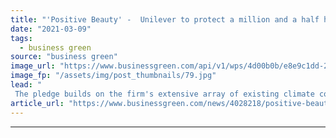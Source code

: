 ```yaml
---
title: "'Positive Beauty' -  Unilever to protect a million and a half hectares of natural habitat as part of new sustainability strategy"
date: "2021-03-09"
tags: 
  - business green
source: "business green"
image_url: "https://www.businessgreen.com/api/v1/wps/4d00b0b/e8e9c1dd-2434-4359-9766-3efd1aa81b35/15/unilever-building-2017-185x114.jpg"
image_fp: "/assets/img/post_thumbnails/79.jpg"
lead: "
 The pledge builds on the firm's extensive array of existing climate commitments, including to reach net zero carbon emissions by 2039 and to deliver a deforestation-free supply chain within the next two years ..."
article_url: "https://www.businessgreen.com/news/4028218/positive-beauty-unilever-protect-million-half-hectares-natural-habitat-sustainability-strategy"
---
```


---
